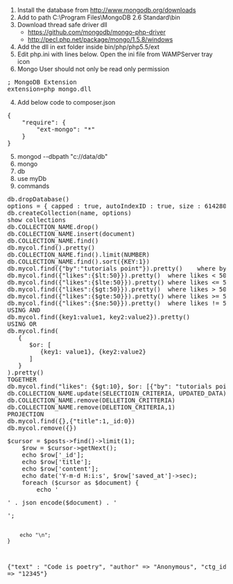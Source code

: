---
---
1. Install the database from http://www.mongodb.org/downloads
2. Add to path C:\Program Files\MongoDB 2.6 Standard\bin
2. Download thread safe driver dll 
	- https://github.com/mongodb/mongo-php-driver
	- http://pecl.php.net/package/mongo/1.5.8/windows
3. Add the dll in ext folder inside bin/php/php5.5/ext
4. Edit php.ini with lines below. Open the ini file from WAMPServer tray icon
5. Mongo User should not only be read only permission
<pre>
; MongoDB Extension
extension=php_mongo.dll
</pre>
4. Add below code to composer.json
<pre>
{
	"require": {
		"ext-mongo": "*"
  	}
}
</pre>
5. mongod --dbpath "c://data/db"
6. mongo
7. db
8. use myDb
9. commands
<pre>
db.dropDatabase()
options = { capped : true, autoIndexID : true, size : 6142800, max : 10000 } 
db.createCollection(name, options)
show collections
db.COLLECTION_NAME.drop()
db.COLLECTION_NAME.insert(document)
db.COLLECTION_NAME.find()
db.mycol.find().pretty()
db.COLLECTION_NAME.find().limit(NUMBER)
db.COLLECTION_NAME.find().sort({KEY:1})
db.mycol.find({"by":"tutorials point"}).pretty()	where by = 'tutorials point'
db.mycol.find({"likes":{$lt:50}}).pretty()	where likes < 50
db.mycol.find({"likes":{$lte:50}}).pretty()	where likes <= 50
db.mycol.find({"likes":{$gt:50}}).pretty()	where likes > 50
db.mycol.find({"likes":{$gte:50}}).pretty()	where likes >= 50
db.mycol.find({"likes":{$ne:50}}).pretty()	where likes != 50
USING AND
db.mycol.find({key1:value1, key2:value2}).pretty()
USING OR
db.mycol.find(
   {
      $or: [
	     {key1: value1}, {key2:value2}
      ]
   }
).pretty()
TOGETHER
db.mycol.find("likes": {$gt:10}, $or: [{"by": "tutorials point"}, {"title": "MongoDB Overview"}] }).pretty()
db.COLLECTION_NAME.update(SELECTIOIN_CRITERIA, UPDATED_DATA)
db.COLLECTION_NAME.remove(DELLETION_CRITTERIA)
db.COLLECTION_NAME.remove(DELETION_CRITERIA,1)
PROJECTION
db.mycol.find({},{"title":1,_id:0})
db.mycol.remove({})
</pre>

<pre>
$cursor = $posts->find()->limit(1);
	$row = $cursor->getNext();
	echo $row['_id'];
	echo $row['title'];
	echo $row['content'];
	echo date('Y-m-d H:i:s', $row['saved_at']->sec);
	foreach ($cursor as $document) {
	    echo '<pre>' . json_encode($document) . '</pre>';
	    echo "\n";
	}

{"text" : "Code is poetry", "author" => "Anonymous", "ctg_id" => "12345"}
</pre>
